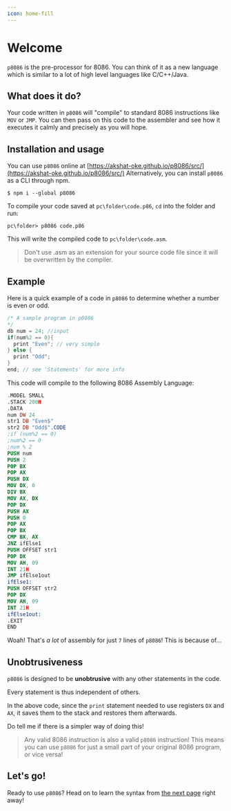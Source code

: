 ```yaml
---
icon: home-fill
---
```


# Welcome

`p8086` is the pre-processor for 8086. You can think of it as a new language which is similar to a lot of high level languages like C/C++/Java.

## What does it do?

Your code written in `p8086` will "compile" to standard 8086 instructions like `MOV` or `JMP`. You can then pass on this code to the assembler and see how it executes it calmly and precisely as you will hope.

## Installation and usage

You can use `p8086` online at [https://akshat-oke.github.io/p8086/src/](https://akshat-oke.github.io/p8086/src/)
Alternatively, you can install `p8086` as a CLI through npm.

```console
$ npm i --global p8086
```

To compile your code saved at `pc\folder\code.p86`, `cd` into the folder and run:

```console
pc\folder> p8086 code.p86
```

This will write the compiled code to `pc\folder\code.asm`.

> Don't use .asm as an extension for your source code file since it will be overwritten by the compiler.

## Example

Here is a quick example of a code in `p8086` to determine whether a number is even or odd.

```cpp # Odd or Even
/* A sample program in p8086
*/
db num = 24; //input
if(num%2 == 0){
  print "Even"; // very simple
} else {
  print "Odd";
}
end; // see 'Statements' for more info
```

This code will compile to the following 8086 Assembly Language:

```nasm # Compiled code
.MODEL SMALL
.STACK 200H
.DATA
num DW 24
str1 DB "Even$"
str2 DB "Odd$".CODE
;if (num%2 == 0)
;num%2 == 0
;num % 2
PUSH num
PUSH 2
POP BX
POP AX
PUSH DX
MOV DX, 0
DIV BX
MOV AX, DX
POP DX
PUSH AX
PUSH 0
POP AX
POP BX
CMP BX, AX
JNZ ifElse1
PUSH OFFSET str1
POP DX
MOV AH, 09
INT 21H
JMP ifElse1out
ifElse1:
PUSH OFFSET str2
POP DX
MOV AH, 09
INT 21H
ifElse1out:
.EXIT
END
```

Woah! That's _a lot_ of assembly for just `7` lines of `p8086`! This is because of...

## Unobtrusiveness

`p8086` is designed to be **unobtrusive** with any other statements in the code.

Every statement is thus independent of others.

In the above code, since the `print` statement needed to use registers `DX` and `AX`, it saves them to the stack and restores them afterwards.

Do tell me if there is a simpler way of doing this!

> Any valid 8086 instruction is also a valid `p8086` instruction!
> This means you can use `p8086` for just a small part of your original 8086 program, or vice versa!

## Let's go!

Ready to use `p8086`? Head on to learn the syntax from [the next page](constants.md) right away!

